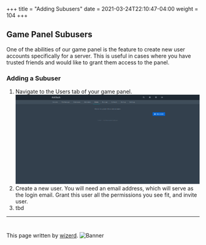 +++
title = "Adding Subusers"
date =  2021-03-24T22:10:47-04:00
weight = 104
+++

## Game Panel Subusers
One of the abilities of our game panel is the feature to create new user accounts specifically for a server. This is useful in cases where you have trusted friends and would like to grant them access to the panel.

### Adding a Subuser
1. Navigate to the Users tab of your game panel.
![Screenshot](/game-servers/images/users.png)
2. Create a new user. You will need an email address, which will serve as the login email. Grant this user all the permissions you see fit, and invite user.
3. tbd

---
#
This page written by [wizerd](/contributors/wizerd/).
![Banner](/images/fishy.gif)